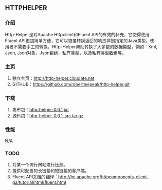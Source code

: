 ## HTTPHELPER

### 介绍

Http-Helper是对Apache Httpclient和Fluent API的有效的补充，它使得使用Fluent API更加简单方便，它可以直接转换返回的响应体到指定的Java类型，使用者不需要手工的转换，Http-Helper帮助转换了大多数的数据类型，例如：Xml, Json, Json对象，Json数组，私有类型，以及私有类型数组等。

### 主页

1. 独立主页：http://http-helper.cloudate.net
2. GITHUB：https://github.com/robertleepeak/http-helper.git

### 下载

1. 发布包：[http-helper-0.0.1.jar](http://http-helper.cloudate.net/http-helper/http-helper-0.0.1.jar)
2. 源码包：[http-helper-0.0.1-src.tar.gz](http://http-helper.cloudate.net/http-helper/http-helper-0.0.1-src.tar.gz)

### 性能

N/A

### TODO

1. 对某一个流行网站进行压测。
2. 提供可配置的长链接和短链接的客户端。
3. Fluent API文档的翻译：http://hc.apache.org/httpcomponents-client-ga/tutorial/html/fluent.html
